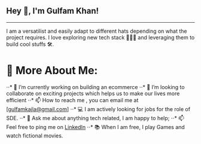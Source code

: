 
## Hey 👋, I'm Gulfam Khan!

---

I am a versatilist and easily adapt to different hats depending on what the project requires. I love exploring new tech stack 👨🏻‍💻 and leveraging them to build cool stuffs 🛠️.

# 🧐 More About Me:

⋅⋅* 🔭  I’m currently working on building an ecommerce
⋅⋅* 🤝  I’m looking to collaborate on exciting projects which helps us to make our lives more efficient
⋅⋅* 📫  How to reach me , you can email me at [gulfamkajla@gmail.com]
⋅⋅* 💻  I am actively looking for jobs for the role of SDE.
⋅⋅* 💬  Ask me about anything tech related, I am happy to help;
⋅⋅* 📫  Feel free to ping me on [LinkedIn](www.linkedin.com/in/gulfam-khan7986)
⋅⋅* 📚  When I am free, I play Games and watch fictional movies.

<!---
GulfamKhan001/GulfamKhan001 is a ✨ special ✨ repository because its `README.md` (this file) appears on your GitHub profile.
You can click the Preview link to take a look at your changes.
--->
